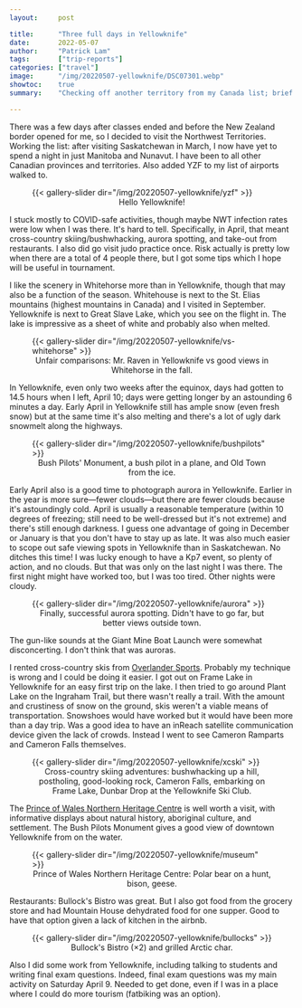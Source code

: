 ```yaml
---
layout:     post

title:      "Three full days in Yellowknife"
date:       2022-05-07
author:     "Patrick Lam"
tags:       ["trip-reports"]
categories: ["travel"]
image:      "/img/20220507-yellowknife/DSC07301.webp"
showtoc:    true
summary:    "Checking off another territory from my Canada list; brief visit to Yellowknife (NWT) and successful aurora spotting."

---
```


<style>
.post-heading h1  { color: yellow; text-shadow: 2px 2px 2px grey; }
.meta { color: yellow; }
</style>

There was a few days after classes ended and before the New Zealand border opened for me,
so I decided to visit the Northwest Territories. Working the list: after visiting 
Saskatchewan in March, I now have yet to spend a night in just Manitoba and Nunavut. I have
been to all other Canadian provinces and territories. Also added YZF to my list of airports
walked to.

<figure>
{{< gallery-slider dir="/img/20220507-yellowknife/yzf" >}}
<figcaption style="text-align:center">Hello Yellowknife!</figcaption>
</figure>

I stuck mostly to COVID-safe activities, though maybe NWT infection rates were low when I was
there. It's hard to tell. Specifically, in April, that meant cross-country skiing/bushwhacking,
aurora spotting, and take-out from restaurants. I also did go visit judo practice once.
Risk actually is pretty low when there are a total of 4 people there, but I got some tips which I hope will be
useful in tournament.

I like the scenery in Whitehorse more than in Yellowknife, though that
may also be a function of the season. Whitehouse is next to the
St. Elias mountains (highest mountains in Canada) and I visited in
September. Yellowknife is next to Great Slave Lake, which you see on
the flight in. The lake is impressive as a sheet of white and probably also
when melted.

<figure>
{{< gallery-slider dir="/img/20220507-yellowknife/vs-whitehorse" >}}
<figcaption style="text-align:center">Unfair comparisons: Mr. Raven in Yellowknife vs good views in Whitehorse in the fall.</figcaption>
</figure>

In Yellowknife, even only two weeks after the equinox,
days had gotten to 14.5 hours when I left, April 10; days were getting
longer by an astounding 6 minutes a day. Early April in Yellowknife
still has ample snow (even fresh snow) but at the same time it's also
melting and there's a lot of ugly dark snowmelt along the highways.

<figure>
{{< gallery-slider dir="/img/20220507-yellowknife/bushpilots" >}}
<figcaption style="text-align:center">Bush Pilots' Monument, a bush pilot in a plane, and Old Town from the ice.</figcaption>
</figure>

Early April also is a good time to photograph aurora in Yellowknife. Earlier in the
year is more sure&mdash;fewer clouds&mdash;but there are fewer clouds because it's astoundingly cold.
April is usually a reasonable temperature (within 10 degrees of freezing; still need to be well-dressed but it's not extreme)
and there's still enough darkness. I guess one advantage of going in December or January is that
you don't have to stay up as late. It was also much easier to scope out safe viewing spots
in Yellowknife than in Saskatchewan. No ditches this time! I was lucky enough to have a Kp7 event,
so plenty of action, and no clouds. But that was only on the last night I was there. The first night
might have worked too, but I was too tired. Other nights were cloudy.

<figure>
{{< gallery-slider dir="/img/20220507-yellowknife/aurora" >}}
<figcaption style="text-align:center">Finally, successful aurora spotting. Didn't have to go far, but better views outside town.</figcaption>
</figure>

The gun-like sounds at the Giant Mine Boat Launch were somewhat disconcerting. I don't think that was auroras.

I rented cross-country skis from [Overlander Sports](https://overlandersports.com/). Probably
my technique is wrong and I could be doing it easier. I
got out on Frame Lake in Yellowknife for an easy first trip on the lake. I then tried to go around
Plant Lake on the Ingraham Trail, but there wasn't really a trail. With the amount and crustiness of snow on 
the ground, skis weren't a viable means of transportation. Snowshoes would have worked but it would
have been more than a day trip. Was a good idea to have an inReach satellite communication device given the lack of crowds. 
Instead I went to see Cameron Ramparts and Cameron Falls themselves.

<figure>
{{< gallery-slider dir="/img/20220507-yellowknife/xcski" >}}
<figcaption style="text-align:center">Cross-country skiing adventures: bushwhacking up a hill, postholing, good-looking rock, Cameron Falls, embarking on Frame Lake, Dunbar Drop at the Yellowknife Ski Club.</figcaption>
</figure>

The [Prince of Wales Northern Heritage Centre](https://www.pwnhc.ca/) is well worth a visit, with 
informative displays about natural history, aboriginal culture, and settlement. The Bush Pilots Monument gives a good
view of downtown Yellowknife from on the water.

<figure>
{{< gallery-slider dir="/img/20220507-yellowknife/museum" >}}
<figcaption style="text-align:center">Prince of Wales Northern Heritage Centre: Polar bear on a hunt, bison, geese.</figcaption>
</figure>

Restaurants: Bullock's Bistro was great. But I also got food from the grocery store and had
Mountain House dehydrated food for one supper. Good to have that option given a lack of kitchen
in the airbnb.

<figure>
{{< gallery-slider dir="/img/20220507-yellowknife/bullocks" >}}
<figcaption style="text-align:center">Bullock's Bistro (&times;2) and grilled Arctic char.</figcaption>
</figure>


Also I did some work from Yellowknife, including talking to students and writing final exam questions.
Indeed, final exam questions was my main activity on Saturday April 9. Needed to get done, even if I was in a place
where I could do more tourism (fatbiking was an option).
